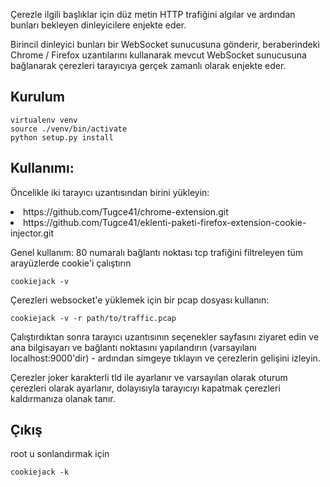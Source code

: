 Çerezle ilgili başlıklar için düz metin HTTP trafiğini algılar ve ardından bunları bekleyen dinleyicilere enjekte eder.

Birincil dinleyici bunları bir WebSocket sunucusuna gönderir, beraberindeki Chrome / Firefox uzantılarını kullanarak mevcut WebSocket sunucusuna bağlanarak çerezleri tarayıcıya gerçek zamanlı olarak enjekte eder.


<h2>Kurulum</h2>

```
virtualenv venv
source ./venv/bin/activate
python setup.py install
```

<h2>Kullanımı:</h2>

Öncelikle iki tarayıcı uzantısından birini yükleyin:

<li>https://github.com/Tugce41/chrome-extension.git</li>
<li>https://github.com/Tugce41/eklenti-paketi-firefox-extension-cookie-injector.git</li>


Genel kullanım:
80 numaralı bağlantı noktası tcp trafiğini filtreleyen tüm arayüzlerde cookie'i çalıştırın

```
cookiejack -v
```

Çerezleri websocket'e yüklemek için bir pcap dosyası kullanın:

```
cookiejack -v -r path/to/traffic.pcap
```

Çalıştırdıktan sonra tarayıcı uzantısının seçenekler sayfasını ziyaret edin ve ana bilgisayarı ve bağlantı noktasını yapılandırın (varsayılanı localhost:9000'dir) - ardından simgeye tıklayın ve çerezlerin gelişini izleyin.

Çerezler joker karakterli tld ile ayarlanır ve varsayılan olarak oturum çerezleri olarak ayarlanır, dolayısıyla tarayıcıyı kapatmak çerezleri kaldırmanıza olanak tanır.



<h2>Çıkış</h2>

root u sonlandırmak için

```
cookiejack -k
```


